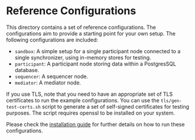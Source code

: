 Reference Configurations
========================

This directory contains a set of reference configurations. The configurations aim to provide a
starting point for your own setup. The following configurations are included:

* `sandbox`: A simple setup for a single participant node connected to a single
  synchronizer, using in-memory stores for testing.
* `participant`: A participant node storing data within a PostgresSQL database.
* `sequencer`: A sequencer node.
* `mediator`: A mediator node.

If you use TLS, note that you need to have an appropriate set of TLS certificates to run the example configurations.
You can use the `tls/gen-test-certs.sh` script to generate a set of self-signed certificates for testing purposes.
The script requires openssl to be installed on your system.

Please check the [installation guide](https://docs.daml.com/canton/usermanual/installation.html) for further details on how to run these configurations.
